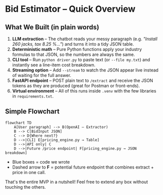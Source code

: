 # Bid Estimator – Quick Overview

## What We Built (in plain words)
1. **LLM extraction** – The chatbot reads your messy paragraph (e.g. *"Install 260 jacks, tax 8.25 %…"*) and turns it into a tidy JSON table.
2. **Deterministic math** – Pure Python functions apply your industry formulas to that JSON, so the numbers are always the same.
3. **CLI tool** – Run `python driver.py` to paste text (or `--file my.txt`) and instantly see a line-item cost breakdown.
4. **Streaming option** – Add `--stream` to watch the JSON appear live instead of waiting for the full answer.
5. **FastAPI endpoint** – POST plain text to `/extract` and receive the JSON tokens as they are produced (great for Postman or front-ends).
6. **Virtual environment** – All of this runs inside `.venv` with the few libraries in `requirements.txt`.

## Simple Flowchart
```mermaid
flowchart TD
    A[User paragraph] --> B(OpenAI – Extractor)
    B --> C[BidInput JSON]
    C --> D{Where next?}
    D -->|CLI| E[pricing_engine.py → Table]
    D -->|API only| C
    D -->|Future /price endpoint| F[pricing_engine.py → JSON breakdown]
```

* Blue boxes = code we wrote
* Dashed arrow to **F** = potential future endpoint that combines extract + price in one call.

That's the entire MVP in a nutshell! Feel free to extend any box without touching the others. 